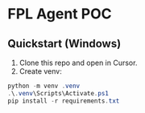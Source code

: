# FPL Agent POC


## Quickstart (Windows)
1. Clone this repo and open in Cursor.
2. Create venv:
```powershell
python -m venv .venv
.\.venv\Scripts\Activate.ps1
pip install -r requirements.txt
